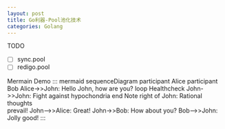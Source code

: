 ```yaml
---
layout: post
title: Go利器-Pool池化技术
categories: Golang
---
```


TODO

- [ ] sync.pool
- [ ] redigo.pool

Mermain Demo
::: mermaid
sequenceDiagram
    participant Alice
    participant Bob
    Alice->>John: Hello John, how are you?
    loop Healthcheck
        John->>John: Fight against hypochondria
    end
    Note right of John: Rational thoughts <br/>prevail!
    John-->>Alice: Great!
    John->>Bob: How about you?
    Bob-->>John: Jolly good!
:::

